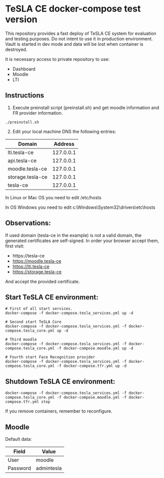 # TeSLA CE docker-compose test version

This repository provides a fast deploy of TeSLA CE system for evaluation and testing purposes. Do not intent to use it in production environment. Vault is started in dev mode and data will be lost when container is destroyed. 

It is necessary access to private repository to use:
- Dashboard
- Moodle
- LTI 

## Instructions

1. Execute preinstall script (preinstall.sh) and get moodle information and FR provider information.
```
./preinstall.sh
```

2. Edit your local machine DNS the following entries:

| Domain  |  Address |
|---|---|
| lti.tesla-ce  | 127.0.0.1 |
| api.tesla-ce  | 127.0.0.1 |
| moodle.tesla-ce  | 127.0.0.1 |
| storage.tesla-ce  | 127.0.0.1 |
| tesla-ce  | 127.0.0.1 |

In Linux or Mac OS you need to edit /etc/hosts

In OS Windows you need to edit c:\Windows\System32\drivers\etc\hosts


## Observations:
If used domain (tesla-ce in the example) is not a valid domain, the generated certificates are self-signed. In order your browser accept them, first visit:
- https://tesla-ce
- https://moodle.tesla-ce
- https://lti.tesla-ce
- https://storage.tesla-ce

And accept the provided certificate.

## Start TeSLA CE environment:
```
# First of all start services.
docker-compose -f docker-compose.tesla_services.yml up -d

# Second start TeSLA Core
docker-compose -f docker-compose.tesla_services.yml -f docker-compose.tesla_core.yml up -d

# Third moodle
docker-compose -f docker-compose.tesla_services.yml -f docker-compose.tesla_core.yml -f docker-compose.moodle.yml up -d

# Fourth start Face Recognition provider 
docker-compose -f docker-compose.tesla_services.yml -f docker-compose.tesla_core.yml -f docker-compose.tfr.yml up -d

```

## Shutdown TeSLA CE environment:
```
docker-compose -f docker-compose.tesla_services.yml -f docker-compose.tesla_core.yml -f docker-compose.moodle.yml -f docker-compose.tfr.yml stop
```

If you remove containers, remember to reconfigure.

## Moodle

Default data:

| Field | Value |
|---|---|
| User | moodle |
| Password | admintesla |


 
